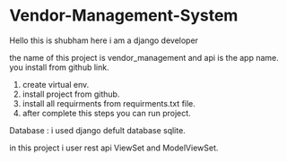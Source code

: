 # Vendor-Management-System
Hello this is shubham here i am a django developer

the name of this project is vendor_management and api is the app name.
you install from github link. 
1. create virtual env.
2. install project from github.
3. install all requirments from requirments.txt file.
4. after complete this steps you can run project. 

Database :
    i used django defult database sqlite.

in this project i user rest api ViewSet and ModelViewSet.

